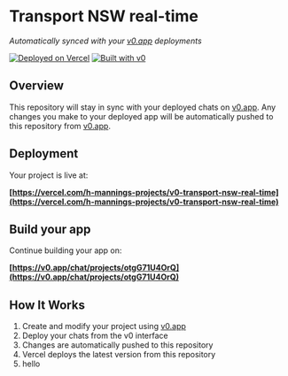 # Transport NSW real-time

*Automatically synced with your [v0.app](https://v0.app) deployments*

[![Deployed on Vercel](https://img.shields.io/badge/Deployed%20on-Vercel-black?style=for-the-badge&logo=vercel)](https://vercel.com/h-mannings-projects/v0-transport-nsw-real-time)
[![Built with v0](https://img.shields.io/badge/Built%20with-v0.app-black?style=for-the-badge)](https://v0.app/chat/projects/otgG71U4OrQ)

## Overview

This repository will stay in sync with your deployed chats on [v0.app](https://v0.app).
Any changes you make to your deployed app will be automatically pushed to this repository from [v0.app](https://v0.app).

## Deployment

Your project is live at:

**[https://vercel.com/h-mannings-projects/v0-transport-nsw-real-time](https://vercel.com/h-mannings-projects/v0-transport-nsw-real-time)**

## Build your app

Continue building your app on:

**[https://v0.app/chat/projects/otgG71U4OrQ](https://v0.app/chat/projects/otgG71U4OrQ)**

## How It Works

1. Create and modify your project using [v0.app](https://v0.app)
2. Deploy your chats from the v0 interface
3. Changes are automatically pushed to this repository
4. Vercel deploys the latest version from this repository
5. hello